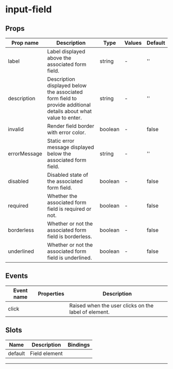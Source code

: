 # input-field

## Props

| Prop name    | Description                                                                                                    | Type    | Values | Default |
| ------------ | -------------------------------------------------------------------------------------------------------------- | ------- | ------ | ------- |
| label        | Label displayed above the associated form field.                                                               | string  | -      | ''      |
| description  | Description displayed below the associated form field to provide additional details about what value to enter. | string  | -      | ''      |
| invalid      | Render field border with error color.                                                                          | boolean | -      | false   |
| errorMessage | Static error message displayed below the associated form field.                                                | string  | -      | ''      |
| disabled     | Disabled state of the associated form field.                                                                   | boolean | -      | false   |
| required     | Whether the associated form field is required or not.                                                          | boolean | -      | false   |
| borderless   | Whether or not the associated form field is borderless.                                                        | boolean | -      | false   |
| underlined   | Whether or not the associated form field is underlined.                                                        | boolean | -      | false   |

## Events

| Event name | Properties | Description                                          |
| ---------- | ---------- | ---------------------------------------------------- |
| click      |            | Raised when the user clicks on the label of element. |

## Slots

| Name    | Description   | Bindings |
| ------- | ------------- | -------- |
| default | Field element |          |

---
